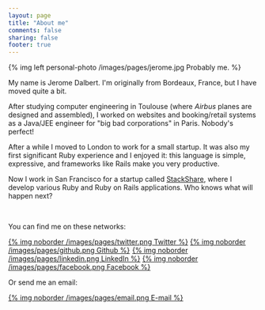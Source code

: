 ```yaml
---
layout: page
title: "About me"
comments: false
sharing: false
footer: true
---
```


{% img left personal-photo /images/pages/jerome.jpg Probably me. %}

My name is Jerome Dalbert. I'm originally from Bordeaux, France, but I have
moved quite a bit.

After studying computer engineering in Toulouse (where _Airbus_ planes are
designed and assembled), I worked on websites and booking/retail systems as a
Java/JEE engineer for "big bad corporations" in Paris. Nobody's perfect!

After a while I moved to London to work for a small startup. It was
also my first significant Ruby experience and I enjoyed it: this language
is simple, expressive, and frameworks like Rails make you very productive.

Now I work in San Francisco for a startup called <a href="https://stackshare.io" target="_blank">StackShare</a>,
where I develop various Ruby and Ruby on Rails applications. Who knows what will happen next?

<div class="clear"></div>
<br/>

You can find me on these networks:

<a href="http://twitter.com/jeromedalbert" target="_blank">{% img noborder /images/pages/twitter.png Twitter %}</img></a>
<a href="https://github.com/jeromedalbert" target="_blank">{% img noborder /images/pages/github.png Github %}</img></a>
<a href="http://www.linkedin.com/in/jeromedalbert" target="_blank" style="margin-left: 1px">{% img noborder /images/pages/linkedin.png LinkedIn %}</img></a>
<a href="http://www.facebook.com/jerome.dalbert" target="_blank">{% img noborder /images/pages/facebook.png Facebook %}</img></a>

Or send me an email:

<a href="mailto:jerome.dalbert@gmail.com" target="_blank">{% img noborder /images/pages/email.png E-mail %}</img></a>
